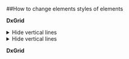 ##How to change elements styles of elements

**DxGrid**
<details>
  <summary>Hide vertical lines</summary>

  **v22.1**

  ```css
    .my-grid .table-bordered td {
        border-width: 0;
    }
    .my-grid > .card {
        border-left: 0px;
        border-right: 0px;
    }
        .my-grid > .card .dxbs-grid-header {
            border-left: 0px;
        }
  ```
  **v22.2**

  ```css
    .my-grid {
        border-left: 0px;
        border-right: 0px;
    }

        .my-grid.dxbl-grid .dxbl-grid-table > tbody > tr > td {
            border-left-width: 0px;
        }

        .my-grid.dxbl-grid .dxbl-grid-table > thead > tr > th {
            border-left-width: 0px;
        }

  ```

  **Both v22.1 and v22.2**

  ```cs
<DxGrid Data="@forecasts" CssClass="my-grid">
    <Columns>
        <DxGridDataColumn Caption="Date" FieldName="Date" />
        <DxGridDataColumn Caption="Temperature" FieldName="TemperatureF" />
    </Columns>
</DxGrid>
  ```
</details> 
<details>
  <summary>Hide vertical lines</summary>

  **v22.1**

  ```css
    .my-grid .table-bordered td {
        border-width: 0;
    }
    .my-grid > .card {
        border-left: 0px;
        border-right: 0px;
    }
        .my-grid > .card .dxbs-grid-header {
            border-left: 0px;
        }
  ```
  **v22.2**

  ```css
    .my-grid {
        border-left: 0px;
        border-right: 0px;
    }

        .my-grid.dxbl-grid .dxbl-grid-table > tbody > tr > td {
            border-left-width: 0px;
        }

        .my-grid.dxbl-grid .dxbl-grid-table > thead > tr > th {
            border-left-width: 0px;
        }

  ```

  **Both v22.1 and v22.2**

  ```cs
<DxGrid Data="@forecasts" CssClass="my-grid">
    <Columns>
        <DxGridDataColumn Caption="Date" FieldName="Date" />
        <DxGridDataColumn Caption="Temperature" FieldName="TemperatureF" />
    </Columns>
</DxGrid>
  ```
</details> 



**DxGrid**
 

